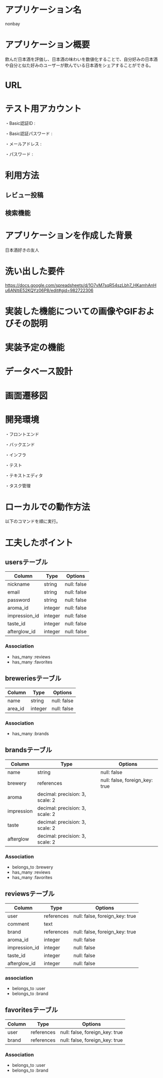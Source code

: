 # アプリケーション名

nonbay

# アプリケーション概要

飲んだ日本酒を評価し、日本酒の味わいを数値化することで、自分好みの日本酒や自分と似た好みのユーザーが飲んでいる日本酒をシェアすることができる。

# URL

# テスト用アカウント

・Basic認証ID :

・Basic認証パスワード :

・メールアドレス :

・パスワード :

# 利用方法

## レビュー投稿

## 検索機能

# アプリケーションを作成した背景

日本酒好きの友人

# 洗い出した要件

https://docs.google.com/spreadsheets/d/1O7yM7sqR54szLbh7_HKamhAnHu6ANltiE52KQYz06P8/edit#gid=982722306

# 実装した機能についての画像やGIFおよびその説明

# 実装予定の機能

# データベース設計



# 画面遷移図

# 開発環境

・フロントエンド

・バックエンド

・インフラ

・テスト

・テキストエディタ

・タスク管理

# ローカルでの動作方法

以下のコマンドを順に実行。

# 工夫したポイント



## usersテーブル

| Column        | Type    | Options     |
| ------------- | ------- | ----------- |
| nickname      | string  | null: false |
| email         | string  | null: false |
| password      | string  | null: false |
| aroma_id      | integer | null: false |
| impression_id | integer | null: false |
| taste_id      | integer | null: false |
| afterglow_id  | integer | null: false |

### Association

- has_many :reviews
- has_many :favorites

## breweriesテーブル

| Column  | Type    | Options     |
| ------- | ------- | ----------- |
| name    | string  | null: false |
| area_id | integer | null: false |

### Association

- has_many :brands

## brandsテーブル

| Column     | Type                            | Options                        |
| ---------- | ------------------------------- | ------------------------------ |
| name       | string                          | null: false                    |
| brewery    | references                      | null: false, foreign_key: true |
| aroma      | decimal: precision: 3, scale: 2 |                                |
| impression | decimal: precision: 3, scale: 2 |                                |
| taste      | decimal: precision: 3, scale: 2 |                                |
| afterglow  | decimal: precision: 3, scale: 2 |                                |

### Association

- belongs_to :brewery
- has_many :reviews
- has_many :favorites 

## reviewsテーブル

| Column        | Type       | Options                        |
| ------------- | ---------- | ------------------------------ |
| user          | references | null: false, foreign_key: true |
| comment       | text       |                                |
| brand         | references | null: false, foreign_key: true |
| aroma_id      | integer    | null: false                    |
| impression_id | integer    | null: false                    |
| taste_id      | integer    | null: false                    |
| afterglow_id  | integer    | null: false                    |

### association

- belongs_to :user
- belongs_to :brand


## favoritesテーブル

| Column | Type       | Options                        |
| ------ | ---------- | ------------------------------ |
| user   | references | null: false, foreign_key: true |
| brand  | references | null: false, foreign_key: true |

### Association

- belongs_to :user
- belongs_to :brand
